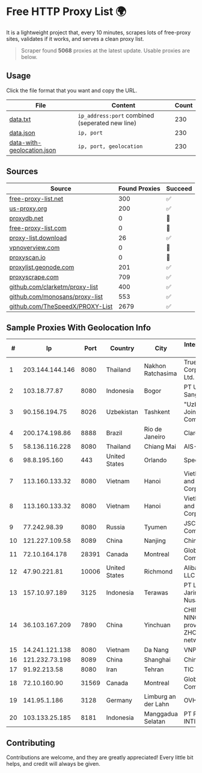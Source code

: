 
# Free HTTP Proxy List 🌍

It is a lightweight project that, every 10 minutes, scrapes lots of free-proxy sites, validates if it works, and serves a clean proxy list.


> Scraper found **5068** proxies at the latest update. Usable proxies are below.

## Usage

Click the file format that you want and copy the URL.


|File|Content|Count|
|----|-------|-----|
|[data.txt](https://raw.githubusercontent.com/themiralay/Proxy-List-World/master/data.txt)|`ip_address:port` combined (seperated new line)|230|
|[data.json](https://raw.githubusercontent.com/themiralay/Proxy-List-World/master/data.json)|`ip, port`|230|
|[data-with-geolocation.json](https://raw.githubusercontent.com/themiralay/Proxy-List-World/master/data-with-geolocation.json)|`ip, port, geolocation`|230|

## Sources

|Source|Found Proxies|Succeed|
|------|-------------|-------|
|[free-proxy-list.net](https://free-proxy-list.net)|300|✅|
|[us-proxy.org](https://www.us-proxy.org)|200|✅|
|[proxydb.net](http://proxydb.net)|0|🚫|
|[free-proxy-list.com](https://free-proxy-list.com/?page=&port=&type%5B%5D=http&type%5B%5D=https&up_time=0&search=Search)|0|🚫|
|[proxy-list.download](https://www.proxy-list.download/HTTP)|26|✅|
|[vpnoverview.com](https://vpnoverview.com/privacy/anonymous-browsing/free-proxy-servers)|0|🚫|
|[proxyscan.io](https://www.proxyscan.io)|0|🚫|
|[proxylist.geonode.com](https://proxylist.geonode.com/api/proxy-list?limit=300&page=1&sort_by=lastChecked&sort_type=desc&protocols=http,https)|201|✅|
|[proxyscrape.com](https://api.proxyscrape.com/v2/?request=displayproxies&protocol=http&timeout=10000&country=all&ssl=all&anonymity=all)|709|✅|
|[github.com/clarketm/proxy-list](https://raw.githubusercontent.com/clarketm/proxy-list/master/proxy-list-raw.txt)|400|✅|
|[github.com/monosans/proxy-list](https://raw.githubusercontent.com/monosans/proxy-list/main/proxies/http.txt)|553|✅|
|[github.com/TheSpeedX/PROXY-List](https://raw.githubusercontent.com/TheSpeedX/PROXY-List/master/http.txt)|2679|✅|


## Sample Proxies With Geolocation Info

|#|Ip|Port|Country|City|Internet Service Provider|
|-|--|----|-------|----|-------------------------|
|1|203.144.144.146|8080|Thailand|Nakhon Ratchasima|True Internet Corporation CO. Ltd.|
|2|103.18.77.87|8080|Indonesia|Bogor|PT Usaha Adi Sanggoro|
|3|90.156.194.75|8026|Uzbekistan|Tashkent|"Uzbektelekom" Joint Stock Company|
|4|200.174.198.86|8888|Brazil|Rio de Janeiro|Claro S.A|
|5|58.136.116.228|8080|Thailand|Chiang Mai|AIS-Fibre|
|6|98.8.195.160|443|United States|Orlando|Spectrum|
|7|113.160.133.32|8080|Vietnam|Hanoi|VietNam Post and Telecom Corporation|
|8|113.160.133.32|8080|Vietnam|Hanoi|VietNam Post and Telecom Corporation|
|9|77.242.98.39|8080|Russia|Tyumen|JSC "Russian Company" LIR|
|10|121.227.109.58|8089|China|Nanjing|China Telecom|
|11|72.10.164.178|28391|Canada|Montreal|GloboTech Communications|
|12|47.90.221.81|10006|United States|Richmond|Alibaba.com LLC|
|13|157.10.97.189|3125|Indonesia|Terawas|PT Lintas Jaringan Nusantara|
|14|36.103.167.209|7890|China|Yinchuan|CHINANET NINGXIA province ZHONGWEI IDC network|
|15|14.241.121.138|8080|Vietnam|Da Nang|VNPT|
|16|121.232.73.198|8089|China|Shanghai|Chinanet|
|17|91.92.213.58|8080|Iran|Tehran|TIC|
|18|72.10.160.90|31569|Canada|Montreal|GloboTech Communications|
|19|141.95.1.186|3128|Germany|Limburg an der Lahn|OVH SAS|
|20|103.133.25.185|8181|Indonesia|Manggadua Selatan|PT PHATRIA INTI PERSADA|



## Contributing

Contributions are welcome, and they are greatly appreciated! Every
little bit helps, and credit will always be given.


